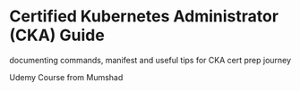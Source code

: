 # Certified Kubernetes Administrator (CKA) Guide
documenting commands, manifest and useful tips for CKA cert prep journey

Udemy Course from Mumshad





